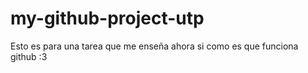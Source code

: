# my-github-project-utp
Esto es para una tarea que me enseña ahora si como es que funciona github :3
